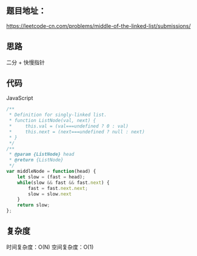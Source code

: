 ## 题目地址：

https://leetcode-cn.com/problems/middle-of-the-linked-list/submissions/



## 思路

二分 + 快慢指针



## 代码

JavaScript

```javascript
/**
 * Definition for singly-linked list.
 * function ListNode(val, next) {
 *     this.val = (val===undefined ? 0 : val)
 *     this.next = (next===undefined ? null : next)
 * }
 */
/**
 * @param {ListNode} head
 * @return {ListNode}
 */
var middleNode = function(head) {
    let slow = (fast = head);
    while(slow && fast && fast.next) {
        fast = fast.next.next;
        slow = slow.next
    }
    return slow;
};
```



## 复杂度

时间复杂度：O(N)
空间复杂度：O(1)

